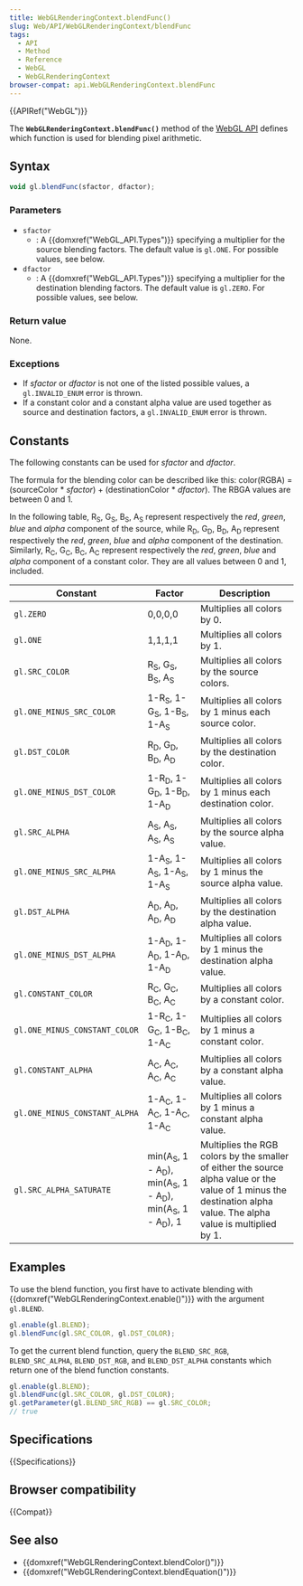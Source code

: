 ```yaml
---
title: WebGLRenderingContext.blendFunc()
slug: Web/API/WebGLRenderingContext/blendFunc
tags:
  - API
  - Method
  - Reference
  - WebGL
  - WebGLRenderingContext
browser-compat: api.WebGLRenderingContext.blendFunc
---
```

{{APIRef("WebGL")}}

The **`WebGLRenderingContext.blendFunc()`** method of the [WebGL API](/en-US/docs/Web/API/WebGL_API) defines which function is used for
blending pixel arithmetic.

## Syntax

```js
void gl.blendFunc(sfactor, dfactor);
```

### Parameters

- `sfactor`
  - : A {{domxref("WebGL_API.Types")}} specifying a multiplier for the source blending factors. The
    default value is `gl.ONE`. For possible values, see below.
- `dfactor`
  - : A {{domxref("WebGL_API.Types")}} specifying a multiplier for the destination blending
    factors. The default value is `gl.ZERO`. For possible values, see below.

### Return value

None.

### Exceptions

- If _sfactor_ or _dfactor_ is not one of the listed possible values, a
  `gl.INVALID_ENUM` error is thrown.
- If a constant color and a constant alpha value are used together as source and
  destination factors, a `gl.INVALID_ENUM` error is thrown.

## Constants

The following constants can be used for _sfactor_ and _dfactor_.

The formula for the blending color can be described like this: color(RGBA) =
(sourceColor \* _sfactor_) + (destinationColor \* _dfactor_). The RBGA
values are between 0 and 1.

In the following table, R<sub>S</sub>, G<sub>S</sub>, B<sub>S</sub>, A<sub>S</sub> represent respectively
the _red_, _green_, _blue_ and _alpha_ component of the source, while
R<sub>D</sub>, G<sub>D</sub>, B<sub>D</sub>, A<sub>D</sub> represent respectively
the _red_, _green_, _blue_ and _alpha_ component of the destination.
Similarly, R<sub>C</sub>, G<sub>C</sub>, B<sub>C</sub>, A<sub>C</sub> represent respectively
the _red_, _green_, _blue_ and _alpha_ component of a constant color. They are all values between 0 and 1, included.

| Constant                      | Factor                                                                                                                 | Description                                                                                                                                                        |
| ----------------------------- | ---------------------------------------------------------------------------------------------------------------------- | ------------------------------------------------------------------------------------------------------------------------------------------------------------------ |
| `gl.ZERO`                     | 0,0,0,0                                                                                                                | Multiplies all colors by 0.                                                                                                                                        |
| `gl.ONE`                      | 1,1,1,1                                                                                                                | Multiplies all colors by 1.                                                                                                                                        |
| `gl.SRC_COLOR`                | R<sub>S</sub>, G<sub>S</sub>, B<sub>S</sub>, A<sub>S</sub>                                                             | Multiplies all colors by the source colors.                                                                                                                        |
| `gl.ONE_MINUS_SRC_COLOR`      | 1-R<sub>S</sub>, 1-G<sub>S</sub>, 1-B<sub>S</sub>, 1-A<sub>S</sub>                                                     | Multiplies all colors by 1 minus each source color.                                                                                                                |
| `gl.DST_COLOR`                | R<sub>D</sub>, G<sub>D</sub>, B<sub>D</sub>, A<sub>D</sub>                                                             | Multiplies all colors by the destination color.                                                                                                                    |
| `gl.ONE_MINUS_DST_COLOR`      | 1-R<sub>D</sub>, 1-G<sub>D</sub>, 1-B<sub>D</sub>, 1-A<sub>D</sub>                                                     | Multiplies all colors by 1 minus each destination color.                                                                                                           |
| `gl.SRC_ALPHA`                | A<sub>S</sub>, A<sub>S</sub>, A<sub>S</sub>, A<sub>S</sub>                                                             | Multiplies all colors by the source alpha value.                                                                                                                   |
| `gl.ONE_MINUS_SRC_ALPHA`      | 1-A<sub>S</sub>, 1-A<sub>S</sub>, 1-A<sub>S</sub>, 1-A<sub>S</sub>                                                     | Multiplies all colors by 1 minus the source alpha value.                                                                                                           |
| `gl.DST_ALPHA`                | A<sub>D</sub>, A<sub>D</sub>, A<sub>D</sub>, A<sub>D</sub>                                                             | Multiplies all colors by the destination alpha value.                                                                                                              |
| `gl.ONE_MINUS_DST_ALPHA`      | 1-A<sub>D</sub>, 1-A<sub>D</sub>, 1-A<sub>D</sub>, 1-A<sub>D</sub>                                                     | Multiplies all colors by 1 minus the destination alpha value.                                                                                                      |
| `gl.CONSTANT_COLOR`           | R<sub>C</sub>, G<sub>C</sub>, B<sub>C</sub>, A<sub>C</sub>                                                             | Multiplies all colors by a constant color.                                                                                                                         |
| `gl.ONE_MINUS_CONSTANT_COLOR` | 1-R<sub>C</sub>, 1-G<sub>C</sub>, 1-B<sub>C</sub>, 1-A<sub>C</sub>                                                     | Multiplies all colors by 1 minus a constant color.                                                                                                                 |
| `gl.CONSTANT_ALPHA`           | A<sub>C</sub>, A<sub>C</sub>, A<sub>C</sub>, A<sub>C</sub>                                                             | Multiplies all colors by a constant alpha value.                                                                                                                   |
| `gl.ONE_MINUS_CONSTANT_ALPHA` | 1-A<sub>C</sub>, 1-A<sub>C</sub>, 1-A<sub>C</sub>, 1-A<sub>C</sub>                                                     | Multiplies all colors by 1 minus a constant alpha value.                                                                                                           |
| `gl.SRC_ALPHA_SATURATE`       | min(A<sub>S</sub>, 1 - A<sub>D</sub>), min(A<sub>S</sub>, 1 - A<sub>D</sub>), min(A<sub>S</sub>, 1 - A<sub>D</sub>), 1 | Multiplies the RGB colors by the smaller of either the source alpha value or the value of 1 minus the destination alpha value. The alpha value is multiplied by 1. |

## Examples

To use the blend function, you first have to activate blending with
{{domxref("WebGLRenderingContext.enable()")}} with the argument `gl.BLEND`.

```js
gl.enable(gl.BLEND);
gl.blendFunc(gl.SRC_COLOR, gl.DST_COLOR);
```

To get the current blend function, query the `BLEND_SRC_RGB`,
`BLEND_SRC_ALPHA`, `BLEND_DST_RGB`, and
`BLEND_DST_ALPHA` constants which return one of the blend function constants.

```js
gl.enable(gl.BLEND);
gl.blendFunc(gl.SRC_COLOR, gl.DST_COLOR);
gl.getParameter(gl.BLEND_SRC_RGB) == gl.SRC_COLOR;
// true
```

## Specifications

{{Specifications}}

## Browser compatibility

{{Compat}}

## See also

- {{domxref("WebGLRenderingContext.blendColor()")}}
- {{domxref("WebGLRenderingContext.blendEquation()")}}
